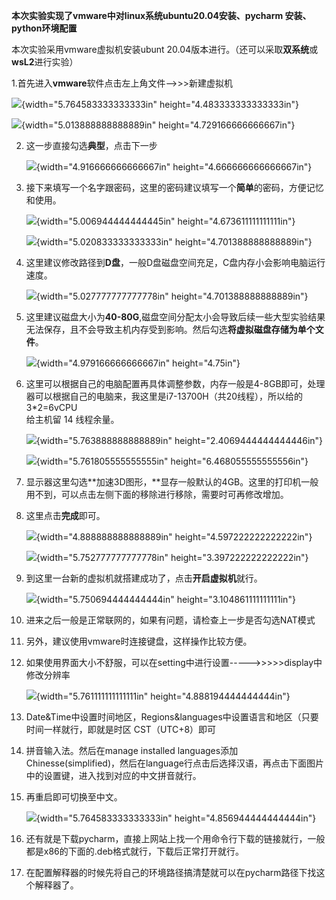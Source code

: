 **本次实验实现了vmware中对linux系统ubuntu20.04安装、pycharm
安装、python环境配置**

本次实验采用vmware虚拟机安装ubunt
20.04版本进行。（还可以采取**双系统**或**wsL2**进行实验）

1.首先进入**vmware**软件点击左上角文件\--\>\>\>新建虚拟机

![](./linux_install_img/media/image1.png){width="5.764583333333333in"
height="4.483333333333333in"}

![](./linux_install_img/media/image2.png){width="5.013888888888889in"
height="4.729166666666667in"}

2.  这一步直接勾选**典型**，点击下一步

    ![](./linux_install_img/media/image3.png){width="4.916666666666667in"
    height="4.666666666666667in"}

3.  接下来填写一个名字跟密码，这里的密码建议填写一个**简单**的密码，方便记忆和使用。

    ![](./linux_install_img/media/image4.png){width="5.006944444444445in"
    height="4.673611111111111in"}

    ![](./linux_install_img/media/image5.png){width="5.020833333333333in"
    height="4.701388888888889in"}

4.  这里建议修改路径到**D盘**，一般D盘磁盘空间充足，C盘内存小会影响电脑运行速度。

    ![](./linux_install_img/media/image6.png){width="5.027777777777778in"
    height="4.701388888888889in"}

5.  这里建议磁盘大小为**40-80G**,磁盘空间分配太小会导致后续一些大型实验结果无法保存，且不会导致主机内存受到影响。然后勾选**将虚拟磁盘存储为单个文件**。

    ![](./linux_install_img/media/image7.png){width="4.979166666666667in"
    height="4.75in"}

6.  这里可以根据自己的电脑配置再具体调整参数，内存一般是4-8GB即可，处理器可以根据自己的电脑来，我这里是i7-13700H（共20线程），所以给的3\*2=6vCPU\
    给主机留 14 线程余量。

    ![](./linux_install_img/media/image8.png){width="5.763888888888889in"
    height="2.4069444444444446in"}

    ![](./linux_install_img/media/image9.png){width="5.761805555555555in"
    height="6.468055555555556in"}

7.  显示器这里勾选**加速3D图形，**显存一般默认的4GB。这里的打印机一般用不到，可以点击左侧下面的移除进行移除，需要时可再修改增加。

8.  这里点击**完成**即可。

    ![](./linux_install_img/media/image10.png){width="4.888888888888889in"
    height="4.597222222222222in"}

    ![](./linux_install_img/media/image11.png){width="5.752777777777778in"
    height="3.397222222222222in"}

9.  到这里一台新的虚拟机就搭建成功了，点击**开启虚拟机**就行。

    ![](./linux_install_img/media/image12.png){width="5.750694444444444in"
    height="3.104861111111111in"}

10. 进来之后一般是正常联网的，如果有问题，请检查上一步是否勾选NAT模式

11. 另外，建议使用vmware时连接键盘，这样操作比较方便。

12. 如果使用界面大小不舒服，可以在setting中进行设置\-\-\-\--\>\>\>\>\>display中修改分辨率

    ![](./linux_install_img/media/image13.png){width="5.761111111111111in"
    height="4.888194444444444in"}

13. Date&Time中设置时间地区，Regions&languages中设置语言和地区（只要时间一样就行，即就是时区
    CST（UTC+8）即可

14. 拼音输入法。然后在manage installed
    languages添加Chinesse(simplified)，然后在language行点击后选择汉语，再点击下面图片中的设置键，进入找到对应的中文拼音就行。

15. 再重启即可切换至中文。

    ![](./linux_install_img/media/image14.png){width="5.764583333333333in"
    height="4.856944444444444in"}

16. 还有就是下载pycharm，直接上网站上找一个用命令行下载的链接就行，一般都是x86的下面的.deb格式就行，下载后正常打开就行。

17. 在配置解释器的时候先将自己的环境路径搞清楚就可以在pycharm路径下找这个解释器了。
